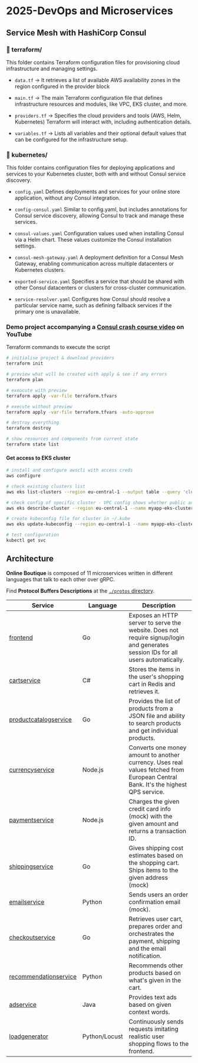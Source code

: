# 2025-DevOps and Microservices
## Service Mesh with HashiCorp Consul 

### 📂 terraform/
This folder contains Terraform configuration files for provisioning cloud infrastructure and managing settings.

- ```data.tf``` -> It retrieves a list of available AWS availability zones in the region configured in the provider block
  
- ```main.tf``` -> 	The main Terraform configuration file that defines infrastructure resources and modules, like VPC, EKS cluster, and more.

- ```providers.tf``` -> 	Specifies the cloud providers and tools (AWS, Helm, Kubernetes) Terraform will interact with, including authentication details.

- ```variables.tf``` -> Lists all variables and their optional default values that can be configured for the infrastructure setup.

### 📂 kubernetes/
This folder contains configuration files for deploying applications and services to your Kubernetes cluster, both with and without Consul service discovery.

- ```config.yaml```	Defines deployments and services for your online store application, without any Consul integration.
  
- ```config-consul.yaml```	Similar to config.yaml, but includes annotations for Consul service discovery, allowing Consul to track and manage these services.
  
- ```consul-values.yaml```	Configuration values used when installing Consul via a Helm chart. These values customize the Consul installation settings.
  
- ```consul-mesh-gateway.yaml```	A deployment definition for a Consul Mesh Gateway, enabling communication across multiple datacenters or Kubernetes clusters.
  
- ```exported-service.yaml```	Specifies a service that should be shared with other Consul datacenters or clusters for cross-cluster communication.
  
- ```service-resolver.yaml```	Configures how Consul should resolve a particular service name, such as defining fallback services if the primary one is unavailable.

### Demo project accompanying a [Consul crash course video](https://www.youtube.com/watch?v=s3I1kKKfjtQ) on YouTube


Terraform commands to execute the script

```sh
# initialise project & download providers
terraform init

# preview what will be created with apply & see if any errors
terraform plan

# exeucute with preview
terraform apply -var-file terraform.tfvars

# execute without preview
terraform apply -var-file terraform.tfvars -auto-approve

# destroy everything
terraform destroy

# show resources and components from current state
terraform state list
```

#### Get access to EKS cluster
```sh
# install and configure awscli with access creds
aws configure

# check existing clusters list
aws eks list-clusters --region eu-central-1 --output table --query 'clusters'

# check config of specific cluster - VPC config shows whether public access enabled on cluster API endpoint
aws eks describe-cluster --region eu-central-1 --name myapp-eks-cluster --query 'cluster.resourcesVpcConfig'

# create kubeconfig file for cluster in ~/.kube
aws eks update-kubeconfig --region eu-central-1 --name myapp-eks-cluster

# test configuration
kubectl get svc
```
## Architecture

**Online Boutique** is composed of 11 microservices written in different
languages that talk to each other over gRPC.

Find **Protocol Buffers Descriptions** at the [`./protos` directory](/protos).

| Service                                              | Language      | Description                                                                                                                       |
| ---------------------------------------------------- | ------------- | --------------------------------------------------------------------------------------------------------------------------------- |
| [frontend](/gcp_source_code/src/frontend)                           | Go            | Exposes an HTTP server to serve the website. Does not require signup/login and generates session IDs for all users automatically. |
| [cartservice](/gcp_source_code/src/cartservice)                     | C#            | Stores the items in the user's shopping cart in Redis and retrieves it.                                                           |
| [productcatalogservice](/gcp_source_code/src/productcatalogservice) | Go            | Provides the list of products from a JSON file and ability to search products and get individual products.                        |
| [currencyservice](/gcp_source_code/src/currencyservice)             | Node.js       | Converts one money amount to another currency. Uses real values fetched from European Central Bank. It's the highest QPS service. |
| [paymentservice](/gcp_source_code/src/paymentservice)               | Node.js       | Charges the given credit card info (mock) with the given amount and returns a transaction ID.                                     |
| [shippingservice](/gcp_source_code/src/shippingservice)             | Go            | Gives shipping cost estimates based on the shopping cart. Ships items to the given address (mock)                                 |
| [emailservice](/gcp_source_code/src/emailservice)                   | Python        | Sends users an order confirmation email (mock).                                                                                   |
| [checkoutservice](/gcp_source_code/src/checkoutservice)             | Go            | Retrieves user cart, prepares order and orchestrates the payment, shipping and the email notification.                            |
| [recommendationservice](/gcp_source_code/src/recommendationservice) | Python        | Recommends other products based on what's given in the cart.                                                                      |
| [adservice](/gcp_source_code/src/adservice)                         | Java          | Provides text ads based on given context words.                                                                                   |
| [loadgenerator](/gcp_source_code/src/loadgenerator)                 | Python/Locust | Continuously sends requests imitating realistic user shopping flows to the frontend.                                              |
